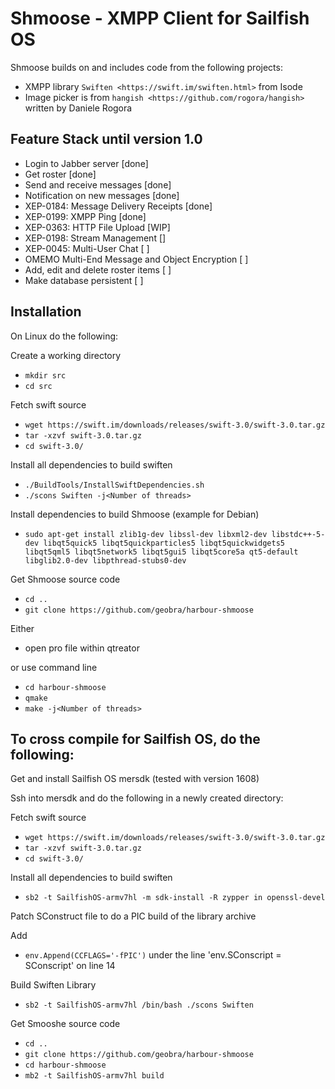 # Shmoose - XMPP Client for Sailfish OS

Shmoose builds on and includes code from the following projects:

* XMPP library `Swiften <https://swift.im/swiften.html>` from Isode
* Image picker is from `hangish <https://github.com/rogora/hangish>` written by Daniele Rogora

## Feature Stack until version 1.0

* Login to Jabber server [done]
* Get roster [done]
* Send and receive messages [done]
* Notification on new messages [done]
* XEP-0184: Message Delivery Receipts [done]
* XEP-0199: XMPP Ping [done]
* XEP-0363: HTTP File Upload [WIP]
* XEP-0198: Stream Management  []
* XEP-0045: Multi-User Chat [ ]
* OMEMO Multi-End Message and Object Encryption [ ]
* Add, edit and delete roster items [ ]
* Make database persistent [ ]

## Installation

On Linux do the following:

Create a working directory

 * `mkdir src`
 * `cd src`

Fetch swift source

 * `wget https://swift.im/downloads/releases/swift-3.0/swift-3.0.tar.gz`
 * `tar -xzvf swift-3.0.tar.gz`
 * `cd swift-3.0/`

Install all dependencies to build swiften

 * `./BuildTools/InstallSwiftDependencies.sh`
 * `./scons Swiften -j<Number of threads>`

Install dependencies to build Shmoose (example for Debian)

 * `sudo apt-get install zlib1g-dev libssl-dev libxml2-dev libstdc++-5-dev libqt5quick5 libqt5quickparticles5 libqt5quickwidgets5 libqt5qml5 libqt5network5 libqt5gui5 libqt5core5a qt5-default libglib2.0-dev libpthread-stubs0-dev`

Get Shmoose source code

 * `cd ..`
 * `git clone https://github.com/geobra/harbour-shmoose`

Either

 * open pro file within qtreator

or use command line

 * `cd harbour-shmoose`
 * `qmake`
 * `make -j<Number of threads>`

## To cross compile for Sailfish OS, do the following:

Get and install Sailfish OS mersdk (tested with version 1608)

Ssh into mersdk and do the following in a newly created directory:

Fetch swift source

 * `wget https://swift.im/downloads/releases/swift-3.0/swift-3.0.tar.gz`
 * `tar -xzvf swift-3.0.tar.gz`
 * `cd swift-3.0/`

Install all dependencies to build swiften

 * `sb2 -t SailfishOS-armv7hl -m sdk-install -R zypper in openssl-devel`

Patch SConstruct file to do a PIC build of the library archive

Add
 * `env.Append(CCFLAGS='-fPIC')`
under the line 'env.SConscript = SConscript' on line 14

Build Swiften Library

 * `sb2 -t SailfishOS-armv7hl /bin/bash ./scons Swiften`

Get Smooshe source code

 * `cd ..`
 * `git clone https://github.com/geobra/harbour-shmoose`
 * `cd harbour-shmoose`
 * `mb2 -t SailfishOS-armv7hl build`


